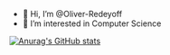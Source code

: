 - 👋 Hi, I’m @Oliver-Redeyoff
- 👀 I’m interested in Computer Science

[![Anurag's GitHub stats](https://github-readme-stats.vercel.app/api?username=Oliver-Redeyoff)](https://github.com/anuraghazra/github-readme-stats)
